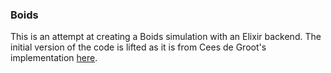 ### Boids ###

This is an attempt at creating a Boids simulation with an Elixir backend.
The initial version of the code is lifted as it is from Cees de Groot's implementation [here](https://github.com/cdegroot/palapa/tree/master/boids/).


